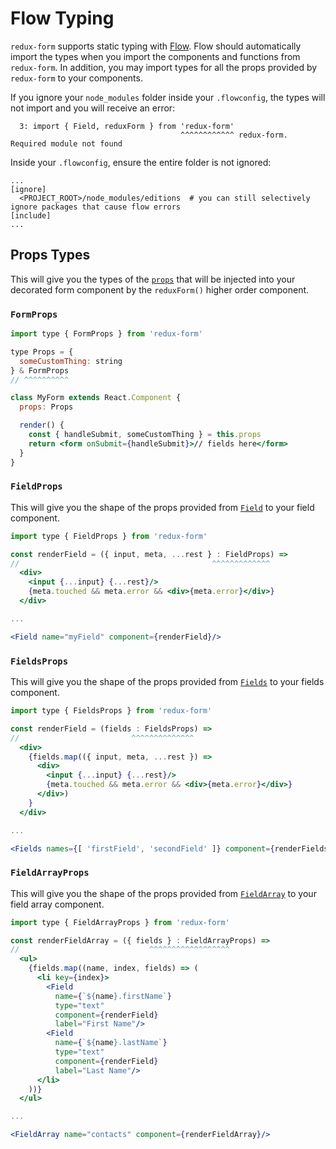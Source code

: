 # Flow Typing

`redux-form` supports static typing with [Flow](https://flow.org). Flow should
automatically import the types when you import the components and functions from
`redux-form`. In addition, you may import types for all the props provided by
`redux-form` to your components.

If you ignore your `node_modules` folder inside your `.flowconfig`, the types will not import and you will receive an error:

```
  3: import { Field, reduxForm } from 'redux-form'
                                      ^^^^^^^^^^^^ redux-form. Required module not found
```

Inside your `.flowconfig`, ensure the entire folder is not ignored:

```
...
[ignore]
  <PROJECT_ROOT>/node_modules/editions  # you can still selectively ignore packages that cause flow errors
[include]
...
```

## Props Types

This will give you the types of the
[`props`](http://redux-form.com/8.0.3/docs/api/Props.md/) that will be injected
into your decorated form component by the `reduxForm()` higher order component.

### `FormProps`

```jsx
import type { FormProps } from 'redux-form'

type Props = {
  someCustomThing: string
} & FormProps
// ^^^^^^^^^^

class MyForm extends React.Component {
  props: Props

  render() {
    const { handleSubmit, someCustomThing } = this.props
    return <form onSubmit={handleSubmit}>// fields here</form>
  }
}
```

### `FieldProps`

This will give you the shape of the props provided from
[`Field`](http://redux-form.com/8.0.3/docs/api/Field.md/) to your field
component.

```jsx
import type { FieldProps } from 'redux-form'

const renderField = ({ input, meta, ...rest } : FieldProps) =>
//                                           ^^^^^^^^^^^^^
  <div>
    <input {...input} {...rest}/>
    {meta.touched && meta.error && <div>{meta.error}</div>}
  </div>

...

<Field name="myField" component={renderField}/>
```

### `FieldsProps`

This will give you the shape of the props provided from
[`Fields`](http://redux-form.com/8.0.3/docs/api/Fields.md/) to your fields
component.

```jsx
import type { FieldsProps } from 'redux-form'

const renderField = (fields : FieldsProps) =>
//                         ^^^^^^^^^^^^^^
  <div>
    {fields.map(({ input, meta, ...rest }) =>
      <div>
        <input {...input} {...rest}/>
        {meta.touched && meta.error && <div>{meta.error}</div>}
      </div>)
    }
  </div>

...

<Fields names={[ 'firstField', 'secondField' ]} component={renderFields}/>
```

### `FieldArrayProps`

This will give you the shape of the props provided from
[`FieldArray`](http://redux-form.com/8.0.3/docs/api/FieldArray.md/) to your
field array component.

```jsx
import type { FieldArrayProps } from 'redux-form'

const renderFieldArray = ({ fields } : FieldArrayProps) =>
//                             ^^^^^^^^^^^^^^^^^^
  <ul>
    {fields.map((name, index, fields) => (
      <li key={index}>
        <Field
          name={`${name}.firstName`}
          type="text"
          component={renderField}
          label="First Name"/>
        <Field
          name={`${name}.lastName`}
          type="text"
          component={renderField}
          label="Last Name"/>
      </li>
    ))}
  </ul>

...

<FieldArray name="contacts" component={renderFieldArray}/>
```
